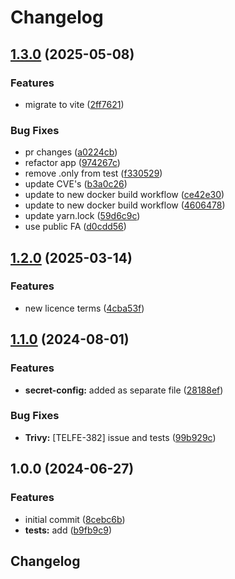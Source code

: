 # Changelog

## [1.3.0](https://github.com/telicent-oss/telicent-paralog/compare/v1.2.0...v1.3.0) (2025-05-08)


### Features

* migrate to vite ([2ff7621](https://github.com/telicent-oss/telicent-paralog/commit/2ff76216c65d4461f18e37ceb28a9e9389731a1e))


### Bug Fixes

* pr changes ([a0224cb](https://github.com/telicent-oss/telicent-paralog/commit/a0224cb2061c07b813bd5c452da8500267704288))
* refactor app ([974267c](https://github.com/telicent-oss/telicent-paralog/commit/974267c1451e31d2d406fd36ed79a75b86fd7249))
* remove .only from test ([f330529](https://github.com/telicent-oss/telicent-paralog/commit/f3305293dda6fd62ff8ab199a06cc592fb7034be))
* update CVE's ([b3a0c26](https://github.com/telicent-oss/telicent-paralog/commit/b3a0c261cd3c59a8eff1f2f4ab2303ad9c95a33c))
* update to new docker build workflow ([ce42e30](https://github.com/telicent-oss/telicent-paralog/commit/ce42e3019af7e1e82b32b6589a5fea33f788f96d))
* update to new docker build workflow ([4606478](https://github.com/telicent-oss/telicent-paralog/commit/46064783e262347ac92356ed0444dfcb3e91c9f5))
* update yarn.lock ([59d6c9c](https://github.com/telicent-oss/telicent-paralog/commit/59d6c9c660547997aab6ab0b54d4756e093b3a15))
* use public FA ([d0cdd56](https://github.com/telicent-oss/telicent-paralog/commit/d0cdd56b140d2f84a33c92089ea4977e339f0163))

## [1.2.0](https://github.com/telicent-oss/telicent-paralog/compare/v1.1.0...v1.2.0) (2025-03-14)


### Features

* new licence terms ([4cba53f](https://github.com/telicent-oss/telicent-paralog/commit/4cba53f6ab316e7e073d9bdc9dfa949a2454926c))

## [1.1.0](https://github.com/telicent-oss/telicent-paralog/compare/v1.0.0...v1.1.0) (2024-08-01)


### Features

* **secret-config:** added as separate file ([28188ef](https://github.com/telicent-oss/telicent-paralog/commit/28188efd37edfbe9b33e728d2ee12a285371c70f))


### Bug Fixes

* **Trivy:** [TELFE-382] issue and tests ([99b929c](https://github.com/telicent-oss/telicent-paralog/commit/99b929c491064d8819994546c052387449f17f9f))

## 1.0.0 (2024-06-27)


### Features

* initial commit ([8cebc6b](https://github.com/telicent-oss/telicent-paralog/commit/8cebc6b6e815def905e6d945e27d2ee9c7d2ee9a))
* **tests:** add ([b9fb9c9](https://github.com/telicent-oss/telicent-paralog/commit/b9fb9c905a5bad2e798cc73640d1751070d67bd2))

## Changelog
